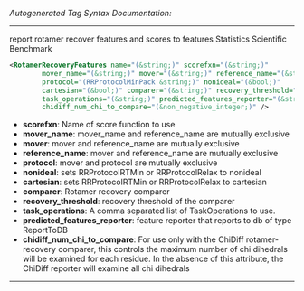 <!-- THIS IS AN AUTOGENERATED FILE: Don't edit it directly, instead change the schema definition in the code itself. -->

_Autogenerated Tag Syntax Documentation:_

---
report rotamer recover features and scores to features Statistics Scientific Benchmark

```xml
<RotamerRecoveryFeatures name="(&string;)" scorefxn="(&string;)"
        mover_name="(&string;)" mover="(&string;)" reference_name="(&string;)"
        protocol="(RRProtocolMinPack &string;)" nonideal="(&bool;)"
        cartesian="(&bool;)" comparer="(&string;)" recovery_threshold="(&real;)"
        task_operations="(&string;)" predicted_features_reporter="(&string;)"
        chidiff_num_chi_to_compare="(&non_negative_integer;)" />
```

-   **scorefxn**: Name of score function to use
-   **mover_name**: mover_name and reference_name are mutually exclusive
-   **mover**: mover and reference_name are mutually exclusive
-   **reference_name**: mover and reference_name are mutually exclusive
-   **protocol**: mover and protocol are mutually exclusive
-   **nonideal**: sets RRProtocolRTMin or RRProtocolRelax to nonideal
-   **cartesian**: sets RRProtocolRTMin or RRProtocolRelax to cartesian
-   **comparer**: Rotamer recovery comparer
-   **recovery_threshold**: recovery threshold of the comparer
-   **task_operations**: A comma separated list of TaskOperations to use.
-   **predicted_features_reporter**: feature reporter that reports to db of type ReportToDB
-   **chidiff_num_chi_to_compare**: For use only with the ChiDiff rotamer-recovery comparer, this controls the maximum number of chi dihedrals will be examined for each residue. In the absence of this attribute, the ChiDiff reporter will examine all chi dihedrals

---
